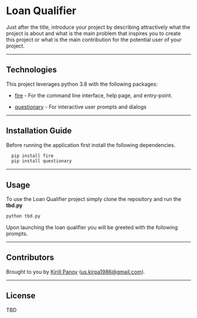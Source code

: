 # Loan Qualifier

Just after the title, introduce your project by describing attractively what the project is about and what is the main problem that inspires you to create this project or what is the main contribution for the potential user of your project.

---

## Technologies

This project leverages python 3.8 with the following packages:

* [fire](https://github.com/google/python-fire) - For the command line interface, help page, and entry-point.

* [questionary](https://github.com/tmbo/questionary) - For interactive user prompts and dialogs

---
## Installation Guide

Before running the application first install the following dependencies.

```python
  pip install fire
  pip install questionary
```

---

## Usage

To use the Loan Qualifier project simply clone the repository and run the **tbd.py**

```python
python tbd.py
```

Upon launching the loan qualifier you will be greeted with the following prompts.

---

## Contributors

Brought to you by [Kirill Panov](https://www.linkedin.com/in/kirill-panov-696455192/) (us.kirpa1986@gmail.com).

---

## License

TBD